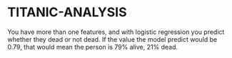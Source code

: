 # TITANIC-ANALYSIS
You have more than one features, and with logistic regression you predict whether they dead or not dead. If the value the model predict would be 0.79, that would mean the person is 79% alive, 21% dead.
